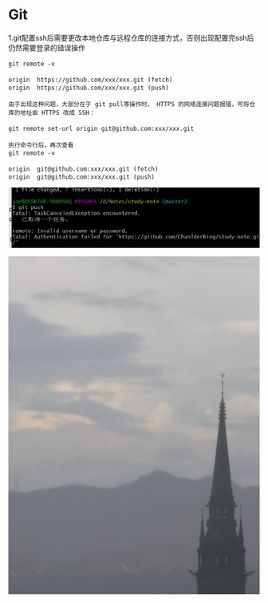 # Git

1.git配置ssh后需要更改本地仓库与远程仓库的连接方式，否则出现配置完ssh后仍然需要登录的错误操作

```
git remote -v

origin  https://github.com/xxx/xxx.git (fetch)
origin  https://github.com/xxx/xxx.git (push)

由于出现这种问题，大部分在于 git pull等操作时， HTTPS 的网络连接问题报错，可将仓库的地址由 HTTPS 改成 SSH：

git remote set-url origin git@github.com:xxx/xxx.git

执行命令行后，再次查看
git remote -v

origin  git@github.com:xxx/xxx.git (fetch)
origin  git@github.com:xxx/xxx.git (push)
```

![image-20220726135652776](../../assets/image-20220726135652776.png)

![](README.assets/IMG_0051.jpg)